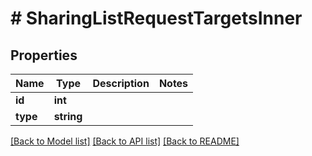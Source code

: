 # # SharingListRequestTargetsInner

## Properties

Name | Type | Description | Notes
------------ | ------------- | ------------- | -------------
**id** | **int** |  |
**type** | **string** |  |

[[Back to Model list]](../../README.md#models) [[Back to API list]](../../README.md#endpoints) [[Back to README]](../../README.md)
